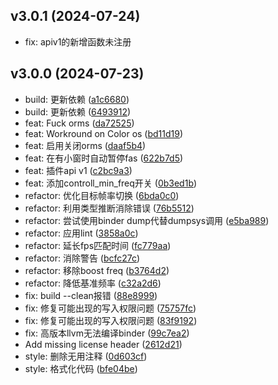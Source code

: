 ## v3.0.1 (2024-07-24)

- fix: apiv1的新增函数未注册

## v3.0.0 (2024-07-23)

* build: 更新依赖 ([a1c6680](https://github.com/shadow3aaa/fas-rs/commit/a1c6680))
* build: 更新依赖 ([6493912](https://github.com/shadow3aaa/fas-rs/commit/6493912))
* feat: Fuck orms ([da72525](https://github.com/shadow3aaa/fas-rs/commit/da72525))
* feat: Workround on Color os ([bd11d19](https://github.com/shadow3aaa/fas-rs/commit/bd11d19))
* feat: 启用关闭orms ([daaf5b4](https://github.com/shadow3aaa/fas-rs/commit/daaf5b4))
* feat: 在有小窗时自动暂停fas ([622b7d5](https://github.com/shadow3aaa/fas-rs/commit/622b7d5))
* feat: 插件api v1 ([c2bc9a3](https://github.com/shadow3aaa/fas-rs/commit/c2bc9a3))
* feat: 添加controll_min_freq开关 ([0b3ed1b](https://github.com/shadow3aaa/fas-rs/commit/0b3ed1b))
* refactor: 优化目标帧率切换 ([6bda0c0](https://github.com/shadow3aaa/fas-rs/commit/6bda0c0))
* refactor: 利用类型推断消除错误 ([76b5512](https://github.com/shadow3aaa/fas-rs/commit/76b5512))
* refactor: 尝试使用binder dump代替dumpsys调用 ([e5ba989](https://github.com/shadow3aaa/fas-rs/commit/e5ba989))
* refactor: 应用lint ([3858a0c](https://github.com/shadow3aaa/fas-rs/commit/3858a0c))
* refactor: 延长fps匹配时间 ([fc779aa](https://github.com/shadow3aaa/fas-rs/commit/fc779aa))
* refactor: 消除警告 ([bcfc27c](https://github.com/shadow3aaa/fas-rs/commit/bcfc27c))
* refactor: 移除boost freq ([b3764d2](https://github.com/shadow3aaa/fas-rs/commit/b3764d2))
* refactor: 降低基准频率 ([c32a2d6](https://github.com/shadow3aaa/fas-rs/commit/c32a2d6))
* fix: build --clean报错 ([88e8999](https://github.com/shadow3aaa/fas-rs/commit/88e8999))
* fix: 修复可能出现的写入权限问题 ([75757fc](https://github.com/shadow3aaa/fas-rs/commit/75757fc))
* fix: 修复可能出现的写入权限问题 ([83f9192](https://github.com/shadow3aaa/fas-rs/commit/83f9192))
* fix: 高版本llvm无法编译binder ([99c7ea2](https://github.com/shadow3aaa/fas-rs/commit/99c7ea2))
* Add missing license header ([2612d21](https://github.com/shadow3aaa/fas-rs/commit/2612d21))
* style: 删除无用注释 ([0d603cf](https://github.com/shadow3aaa/fas-rs/commit/0d603cf))
* style: 格式化代码 ([bfe04be](https://github.com/shadow3aaa/fas-rs/commit/bfe04be))
